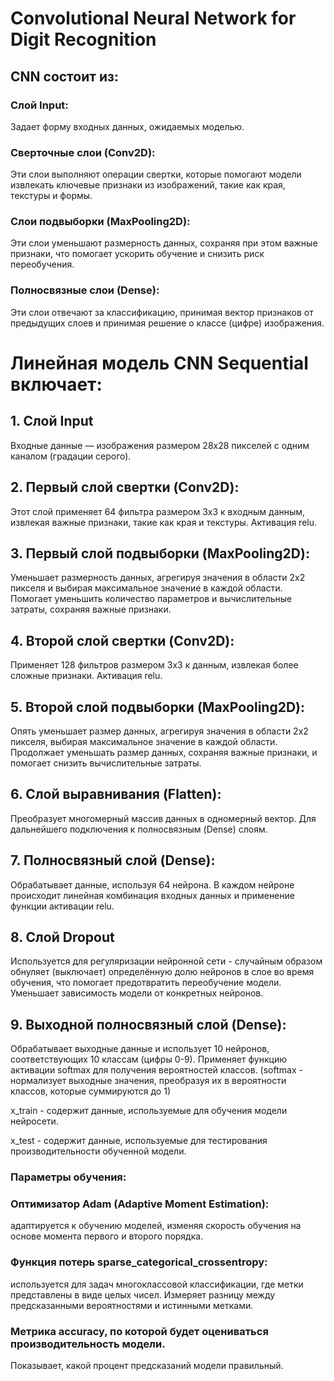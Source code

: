 # Convolutional Neural Network for Digit Recognition 

## CNN состоит из:
### Слой Input: 
Задает форму входных данных, ожидаемых моделью. 
### Сверточные слои (Conv2D): 
Эти слои выполняют операции свертки, которые помогают модели извлекать ключевые признаки из изображений, 
такие как края, текстуры и формы.
### Слои подвыборки (MaxPooling2D): 
Эти слои уменьшают размерность данных, сохраняя при этом важные признаки, 
что помогает ускорить обучение и снизить риск переобучения.
### Полносвязные слои (Dense): 
Эти слои отвечают за классификацию, принимая вектор признаков от предыдущих слоев 
и принимая решение о классе (цифре) изображения.

# Линейная модель CNN Sequential включает:
## 1. Слой Input
Входные данные — изображения размером 28x28 пикселей с одним каналом (градации серого).
## 2. Первый слой свертки (Conv2D):
Этот слой применяет 64 фильтра размером 3x3 к входным данным, извлекая важные признаки, такие как края и текстуры.
Активация relu.
## 3. Первый слой подвыборки (MaxPooling2D):
Уменьшает размерность данных, агрегируя значения в области 2x2 пикселя и выбирая максимальное значение в каждой области.
Помогает уменьшить количество параметров и вычислительные затраты, сохраняя важные признаки.
## 4. Второй слой свертки (Conv2D):
Применяет 128 фильтров размером 3x3 к данным, извлекая более сложные признаки.
Активация relu.
## 5. Второй слой подвыборки (MaxPooling2D):
Опять уменьшает размер данных, агрегируя значения в области 2x2 пикселя, выбирая максимальное значение в каждой области.
Продолжает уменьшать размер данных, сохраняя важные признаки, и помогает снизить вычислительные затраты.
## 6. Слой выравнивания (Flatten):
Преобразует многомерный массив данных в одномерный вектор. Для дальнейшего подключения к полносвязным (Dense) слоям.
## 7. Полносвязный слой (Dense):
Обрабатывает данные, используя 64 нейрона. 
В каждом нейроне происходит линейная комбинация входных данных и применение функции активации relu.
## 8. Слой Dropout
Используется для регуляризации нейронной сети - случайным образом обнуляет (выключает) определённую долю нейронов в слое 
во время обучения, что помогает предотвратить переобучение модели. 
Уменьшает зависимость модели от конкретных нейронов.
## 9. Выходной полносвязный слой (Dense):
Обрабатывает выходные данные и использует 10 нейронов, соответствующих 10 классам (цифры 0-9). 
Применяет функцию активации softmax для получения вероятностей классов.
(softmax - нормализует выходные значения, преобразуя их в вероятности классов, которые суммируются до 1)


x_train - cодержит данные, используемые для обучения модели нейросети.

x_test - cодержит данные, используемые для тестирования производительности обученной модели. 

### Параметры обучения: 

### Оптимизатор Adam (Adaptive Moment Estimation): 
адаптируется к обучению моделей, изменяя скорость обучения на основе момента первого и второго порядка. 

### Функция потерь sparse_categorical_crossentropy:
используется для задач многоклассовой классификации, где метки представлены в виде целых чисел. 
Измеряет разницу между предсказанными вероятностями и истинными метками. 

### Метрика accuracy, по которой будет оцениваться производительность модели. 
Показывает, какой процент предсказаний модели правильный. 
